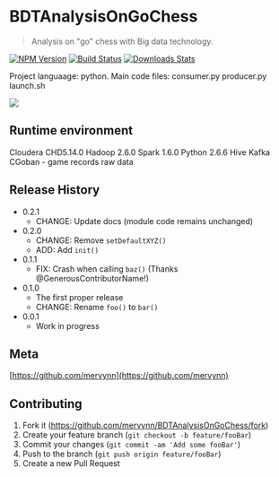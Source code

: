 # BDTAnalysisOnGoChess
> Analysis on "go" chess with Big data technology.

[![NPM Version][npm-image]][npm-url]
[![Build Status][travis-image]][travis-url]
[![Downloads Stats][npm-downloads]][npm-url]

Project languaage: python.
Main code files: consumer.py producer.py launch.sh

![](header.png)

## Runtime environment

Cloudera CHD5.14.0
Hadoop 2.6.0
Spark 1.6.0
Python 2.6.6
Hive 
Kafka
CGoban - game records raw data

## Release History

* 0.2.1
    * CHANGE: Update docs (module code remains unchanged)
* 0.2.0
    * CHANGE: Remove `setDefaultXYZ()`
    * ADD: Add `init()`
* 0.1.1
    * FIX: Crash when calling `baz()` (Thanks @GenerousContributorName!)
* 0.1.0
    * The first proper release
    * CHANGE: Rename `foo()` to `bar()`
* 0.0.1
    * Work in progress

## Meta

[https://github.com/mervynn](https://github.com/mervynn)

## Contributing

1. Fork it (<https://github.com/mervynn/BDTAnalysisOnGoChess/fork>)
2. Create your feature branch (`git checkout -b feature/fooBar`)
3. Commit your changes (`git commit -am 'Add some fooBar'`)
4. Push to the branch (`git push origin feature/fooBar`)
5. Create a new Pull Request

<!-- Markdown link & img dfn's -->
[npm-image]: https://img.shields.io/redmine/plugin/stars/redmine_xlsx_format_issue_exporter.svg
[npm-url]: https://npmjs.org/package/datadog-metrics
[npm-downloads]: https://img.shields.io/npm/dm/datadog-metrics.svg?style=flat-square
[travis-image]: https://img.shields.io/travis/dbader/node-datadog-metrics/master.svg?style=flat-square
[travis-url]: https://travis-ci.org/dbader/node-datadog-metrics
[wiki]: https://github.com/yourname/yourproject/wiki
